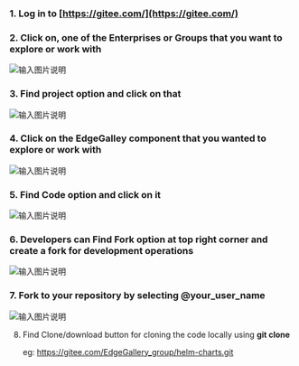 ### 1. Log in to [https://gitee.com/](https://gitee.com/)

### 2. Click on, one of the Enterprises  or  Groups that you want to explore or work with

 ![输入图片说明](https://images.gitee.com/uploads/images/2020/0730/152207_5f815639_7642053.png "屏幕截图.png")

### 3. Find project option and click on that

 ![输入图片说明](https://images.gitee.com/uploads/images/2020/0730/145758_54f747d7_7642053.png "屏幕截图.png")

### 4. Click on the EdgeGalley component that you wanted to explore or work with

 ![输入图片说明](https://images.gitee.com/uploads/images/2020/0730/150953_3627512f_7642053.png "屏幕截图.png")

### 5. Find Code option and click on it

 ![输入图片说明](https://images.gitee.com/uploads/images/2020/0730/151255_3759de97_7642053.png "屏幕截图.png")

### 6. Developers can Find Fork option at top right corner and create a fork for development operations

 ![输入图片说明](https://images.gitee.com/uploads/images/2020/0730/151556_2512ce07_7642053.png "屏幕截图.png")

### 7. Fork to your repository by selecting @your_user_name

 ![输入图片说明](https://images.gitee.com/uploads/images/2020/0730/151924_f140cc05_7642053.png "屏幕截图.png")

8. Find Clone/download button for cloning the code locally using  **git clone** 

   eg: https://gitee.com/EdgeGallery_group/helm-charts.git